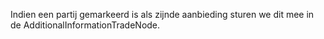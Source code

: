 Indien een partij gemarkeerd is als zijnde aanbieding sturen we dit mee in de AdditionalInformationTradeNode.
